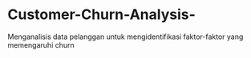 # Customer-Churn-Analysis-
Menganalisis data pelanggan untuk mengidentifikasi faktor-faktor yang memengaruhi churn 
